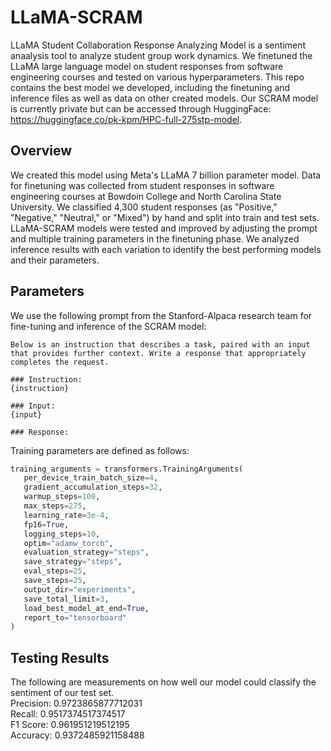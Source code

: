 # LLaMA-SCRAM

LLaMA Student Collaboration Response Analyzing Model is a sentiment anaalysis tool to analyze student group work dynamics. We finetuned the LLaMA large language model on student responses from software engineering courses and tested on various hyperparameters. This repo contains the best model we developed, including the finetuning and inference files as well as data on other created models. Our SCRAM model is currently private but can be accessed through HuggingFace: https://huggingface.co/pk-kpm/HPC-full-275stp-model.  

## Overview
We created this model using Meta's LLaMA 7 billion parameter model. Data for finetuning was collected from student responses in software engineering courses at Bowdoin College and North Carolina State University. We classified 4,300 student responses (as "Positive," "Negative," "Neutral," or "Mixed") by hand and split into train and test sets. LLaMA-SCRAM models were tested and improved by adjusting the prompt and multiple training parameters in the finetuning phase. We analyzed inference results with each variation to identify the best performing models and their parameters.  

## Parameters
We use the following prompt from the Stanford-Alpaca research team for fine-tuning and inference of the SCRAM model:  
 ```
Below is an instruction that describes a task, paired with an input that provides further context. Write a response that appropriately completes the request.

### Instruction:
{instruction}

### Input:
{input}

### Response:
 ```

Training parameters are defined as follows:  
 ```python
training_arguments = transformers.TrainingArguments(
    per_device_train_batch_size=4,
    gradient_accumulation_steps=32,
    warmup_steps=100,
    max_steps=275,
    learning_rate=3e-4,
    fp16=True,
    logging_steps=10,
    optim="adamw_torch",
    evaluation_strategy="steps",
    save_strategy="steps",
    eval_steps=25,
    save_steps=25,
    output_dir="experiments",
    save_total_limit=3,
    load_best_model_at_end=True,
    report_to="tensorboard"
)
 ```  

## Testing Results
The following are measurements on how well our model could classify the sentiment of our test set.  
Precision:  0.9723865877712031  
Recall:  0.9517374517374517  
F1 Score:  0.961951219512195  
Accuracy:  0.9372485921158488
